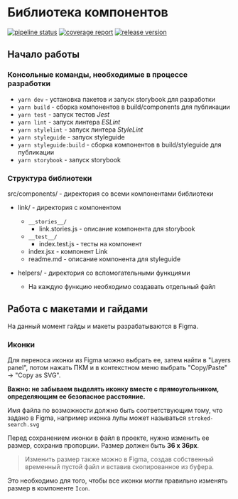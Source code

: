 # Библиотека компонентов

[![pipeline status](https://gitlab.sima-land.ru/dev-dep/dev/packages/ui-nucleons/badges/master/pipeline.svg)](https://gitlab.sima-land.ru/dev-dep/dev/packages/ui-nucleons/pipelines)
[![coverage report](https://gitlab.sima-land.ru/dev-dep/dev/packages/ui-nucleons/badges/master/coverage.svg?job=test)](https://gitlab.sima-land.ru/dev-dep/dev/packages/ui-nucleons/commits/master)
[![release version](https://gitlab.sima-land.ru/dev-dep/dev/packages/ui-nucleons/-/jobs/artifacts/master/raw/release-version.svg?job=badge_release)](https://gitlab.sima-land.ru/dev-dep/dev/packages/ui-nucleons/-/tags)

## Начало работы
### Консольные команды, необходимые в процессе разработки
* ```yarn dev``` - установка пакетов и запуск storybook для разработки
* ```yarn build``` - сборка компонентов в build/components для публикации
* ```yarn test``` - запуск тестов *Jest*
* ```yarn lint``` - запуск линтера *ESLint*
* ```yarn stylelint``` - запуск линтера *StyleLint*
* ```yarn styleguide``` - запуск styleguide
* ```yarn styleguide:build``` - сборка компонентов в build/styleguide для публикации
* ```yarn storybook``` - запуск storybook

### Структура библиотеки

src/components/ - директория со всеми компонентами библиотеки

* link/ - директория с компонентом
    * `__stories__/`
        * link.stories.js - описание компонента для storybook
    * `__test__/`
        * index.test.js - тесты на компонент
    * index.jsx - компонент Link
    * readme.md - описание компонента для styleguide

* helpers/ - директория со вспомогательными функциями
    * На каждую функцию необходимо создавать отдельный файл

## Работа с макетами и гайдами

На данный момент гайды и макеты разрабатываются в Figma.

### Иконки

Для переноса иконки из Figma можно выбрать ее, затем найти в "Layers panel",
потом нажать ПКМ и в контекстном меню выбрать "Copy/Paste" -> "Copy as SVG".

**Важно: не забываем выделять иконку вместе с прямоугольником, определяющим ее безопасное расстояние.**

Имя файла по возможности должно быть соответствующим тому, что задано в Figma,
например иконка лупы может называться `stroked-search.svg`

Перед сохранением иконки в файл в проекте, нужно изменить ее размер, сохранив пропорции.
Размер должен быть **36 x 36px**.

> Изменить размер также можно в Figma, создав собственный временный пустой файл и вставив скопированное из буфера.

Это необходимо для того, чтобы все иконки могли правильно изменять размер в компоненте `Icon`.
